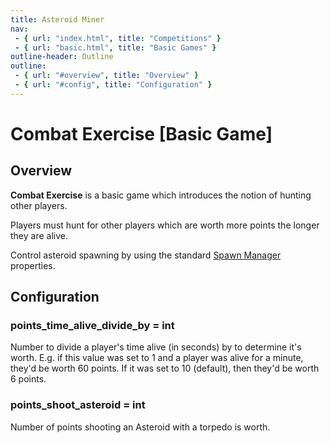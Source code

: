```yaml
---
title: Asteroid Miner
nav:
 - { url: "index.html", title: "Competitions" }
 - { url: "basic.html", title: "Basic Games" }
outline-header: Outline
outline:
 - { url: "#overview", title: "Overview" }
 - { url: "#config", title: "Configuration" }
---
```


Combat Exercise [Basic Game]
=============

<a name="overview"></a>Overview
-----------

**Combat Exercise** is a basic game which introduces the notion of hunting other players.

Players must hunt for other players which are worth more points the longer they are alive.

Control asteroid spawning by using the standard [Spawn Manager](../server/config.html#spawnmanager) properties.

<a name="config"></a>Configuration
-----------

### points_time_alive_divide_by = int
Number to divide a player's time alive (in seconds) by to determine it's worth.  E.g. if this value was set to 1 and a player was alive for a minute, they'd be worth 60 points.  If it was set to 10 (default), then they'd be worth 6 points.

### points_shoot_asteroid = int
Number of points shooting an Asteroid with a torpedo is worth.
